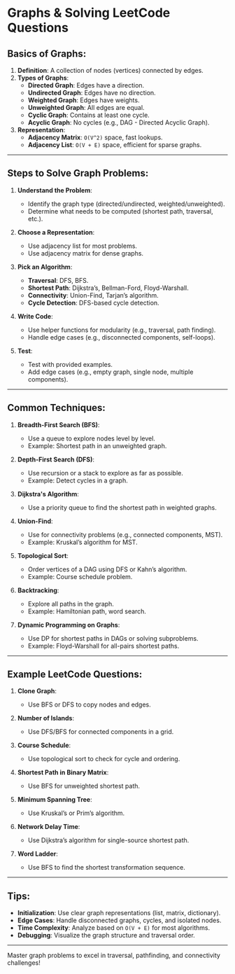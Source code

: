 
# Graphs & Solving LeetCode Questions

## Basics of Graphs:
1. **Definition**: A collection of nodes (vertices) connected by edges.
2. **Types of Graphs**:
   - **Directed Graph**: Edges have a direction.
   - **Undirected Graph**: Edges have no direction.
   - **Weighted Graph**: Edges have weights.
   - **Unweighted Graph**: All edges are equal.
   - **Cyclic Graph**: Contains at least one cycle.
   - **Acyclic Graph**: No cycles (e.g., DAG - Directed Acyclic Graph).
3. **Representation**:
   - **Adjacency Matrix**: `O(V^2)` space, fast lookups.
   - **Adjacency List**: `O(V + E)` space, efficient for sparse graphs.

---

## Steps to Solve Graph Problems:
1. **Understand the Problem**:
   - Identify the graph type (directed/undirected, weighted/unweighted).
   - Determine what needs to be computed (shortest path, traversal, etc.).

2. **Choose a Representation**:
   - Use adjacency list for most problems.
   - Use adjacency matrix for dense graphs.

3. **Pick an Algorithm**:
   - **Traversal**: DFS, BFS.
   - **Shortest Path**: Dijkstra’s, Bellman-Ford, Floyd-Warshall.
   - **Connectivity**: Union-Find, Tarjan’s algorithm.
   - **Cycle Detection**: DFS-based cycle detection.

4. **Write Code**:
   - Use helper functions for modularity (e.g., traversal, path finding).
   - Handle edge cases (e.g., disconnected components, self-loops).

5. **Test**:
   - Test with provided examples.
   - Add edge cases (e.g., empty graph, single node, multiple components).

---

## Common Techniques:
1. **Breadth-First Search (BFS)**:
   - Use a queue to explore nodes level by level.
   - Example: Shortest path in an unweighted graph.

2. **Depth-First Search (DFS)**:
   - Use recursion or a stack to explore as far as possible.
   - Example: Detect cycles in a graph.

3. **Dijkstra's Algorithm**:
   - Use a priority queue to find the shortest path in weighted graphs.

4. **Union-Find**:
   - Use for connectivity problems (e.g., connected components, MST).
   - Example: Kruskal’s algorithm for MST.

5. **Topological Sort**:
   - Order vertices of a DAG using DFS or Kahn’s algorithm.
   - Example: Course schedule problem.

6. **Backtracking**:
   - Explore all paths in the graph.
   - Example: Hamiltonian path, word search.

7. **Dynamic Programming on Graphs**:
   - Use DP for shortest paths in DAGs or solving subproblems.
   - Example: Floyd-Warshall for all-pairs shortest paths.

---

## Example LeetCode Questions:
1. **Clone Graph**:
   - Use BFS or DFS to copy nodes and edges.

2. **Number of Islands**:
   - Use DFS/BFS for connected components in a grid.

3. **Course Schedule**:
   - Use topological sort to check for cycle and ordering.

4. **Shortest Path in Binary Matrix**:
   - Use BFS for unweighted shortest path.

5. **Minimum Spanning Tree**:
   - Use Kruskal’s or Prim’s algorithm.

6. **Network Delay Time**:
   - Use Dijkstra’s algorithm for single-source shortest path.

7. **Word Ladder**:
   - Use BFS to find the shortest transformation sequence.

---

## Tips:
- **Initialization**: Use clear graph representations (list, matrix, dictionary).
- **Edge Cases**: Handle disconnected graphs, cycles, and isolated nodes.
- **Time Complexity**: Analyze based on `O(V + E)` for most algorithms.
- **Debugging**: Visualize the graph structure and traversal order.

---

Master graph problems to excel in traversal, pathfinding, and connectivity challenges!
